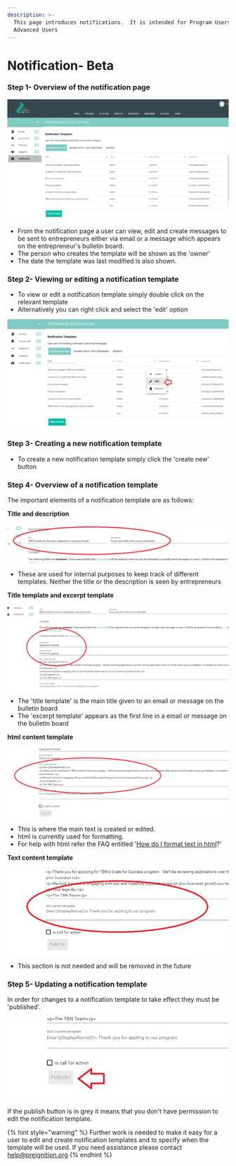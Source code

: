 ```yaml
---
description: >-
  This page introduces notifications.  It is intended for Program Users and
  Advanced Users
---
```


# Notification- Beta

### Step 1- Overview of the notification page

![](../../../.gitbook/assets/image%20%2853%29.png)

* From the notification page a user can view, edit and create messages to be sent to entrepreneurs either via email or a message which appears on the entrepreneur's bulletin board.
* The person who creates the template will be shown as the 'owner' 
* The date the template was last modified is also shown.

### Step 2- Viewing or editing a notification template

* To view or edit a notification template simply double click on the relevant template
* Alternatively you can right click and select the 'edit' option

![](../../../.gitbook/assets/image%20%2851%29.png)

### Step 3- Creating a new notification template

* To create a new notification template simply click the 'create new' button

### Step 4- Overview of a notification template

The important elements of a notification template are as follows:

**Title and description**

![](../../../.gitbook/assets/image%20%2839%29.png)

* These are used for internal purposes to keep track of different templates.  Neither the title or the description is seen by entrepreneurs

**Title template and excerpt template** 

![](../../../.gitbook/assets/image%20%289%29.png)

* The 'title template' is the main title given to an email or message on the bulletin board
* The 'excerpt template' appears as the first line in a email or message on the bulletin board

**html content template**

![](../../../.gitbook/assets/image%20%2841%29.png)

* This is where the main text is created or edited.
* html is currently used for formatting.  
* For help with html refer the FAQ entitled '[How do I format text in html](https://program-user-docs.preignition.org/~/edit/drafts/-LFXK6WGPDS_uBptFmkc/users-faq/how-do-i-format-text-in-html)?'

**Text content template**

![](../../../.gitbook/assets/image%20%2877%29.png)

* This section is not needed and will be removed in the future

### Step 5- Updating a notification template

In order for changes to a notification template to take effect they must be 'published'.

![](../../../.gitbook/assets/image%20%2832%29.png)

If the publish button is in grey it means that you don't have permission to edit the notification template.

{% hint style="warning" %}
Further work is needed to make it easy for a user to edit and create notification templates and to specify when the template will be used.  If you need assistance please contact help@preignition.org
{% endhint %}



